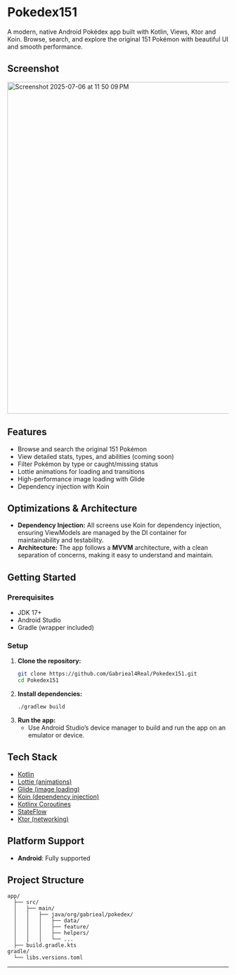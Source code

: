 # Pokedex151

A modern, native Android Pokédex app built with Kotlin, Views, Ktor and Koin. Browse, search, and explore the original 151 Pokémon with beautiful UI and smooth performance.

## Screenshot

<img width="755" alt="Screenshot 2025-07-06 at 11 50 09 PM" src="https://github.com/user-attachments/assets/5082b9d2-6071-4a3e-8880-a79b330f884e" />

## Features

- Browse and search the original 151 Pokémon
- View detailed stats, types, and abilities (coming soon)
- Filter Pokémon by type or caught/missing status
- Lottie animations for loading and transitions
- High-performance image loading with Glide
- Dependency injection with Koin

## Optimizations & Architecture

- **Dependency Injection:** All screens use Koin for dependency injection, ensuring ViewModels are managed by the DI container for maintainability and testability.
- **Architecture:** The app follows a **MVVM** architecture, with a clean separation of concerns, making it easy to understand and maintain.

## Getting Started

### Prerequisites

- JDK 17+
- Android Studio
- Gradle (wrapper included)

### Setup

1. **Clone the repository:**
   ```bash
   git clone https://github.com/Gabrieal4Real/Pokedex151.git
   cd Pokedex151
   ```
2. **Install dependencies:**
   ```bash
   ./gradlew build
   ```
3. **Run the app:**
   - Use Android Studio’s device manager to build and run the app on an emulator or device.

## Tech Stack

- [Kotlin](https://kotlinlang.org/)  
- [Lottie (animations)](https://airbnb.io/lottie/#/)
- [Glide (image loading)](https://github.com/bumptech/glide)
- [Koin (dependency injection)](https://insert-koin.io/)  
- [Kotlinx Coroutines](https://github.com/Kotlin/kotlinx.coroutines)  
- [StateFlow](https://kotlinlang.org/api/kotlinx.coroutines/kotlinx-coroutines-core/kotlinx.coroutines.flow/-state-flow/)  
- [Ktor (networking)](https://ktor.io/)  

## Platform Support

- **Android**: Fully supported

## Project Structure

```
app/
  ├── src/
  │   ├── main/
  │   │   ├── java/org/gabrieal/pokedex/
  │   │   │   ├── data/
  │   │   │   ├── feature/
  │   │   │   ├── helpers/
  │   │   │   └── ...
  ├── build.gradle.kts
gradle/
  └── libs.versions.toml
```

---
